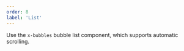 ```yaml
---
order: 8
label: 'List'
---
```


Use the `x-bubbles` bubble list component, which supports automatic scrolling.
